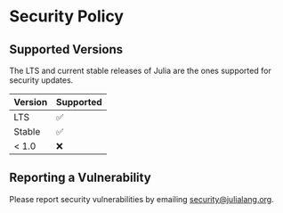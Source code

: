 # Security Policy

## Supported Versions

The LTS and current stable releases of Julia are the ones supported for security updates.

| Version | Supported          |
| ------- | ------------------ |
| LTS     | :white_check_mark: |
| Stable  | :white_check_mark: |
| < 1.0   | :x:                |

## Reporting a Vulnerability

Please report security vulnerabilities by emailing security@julialang.org.
